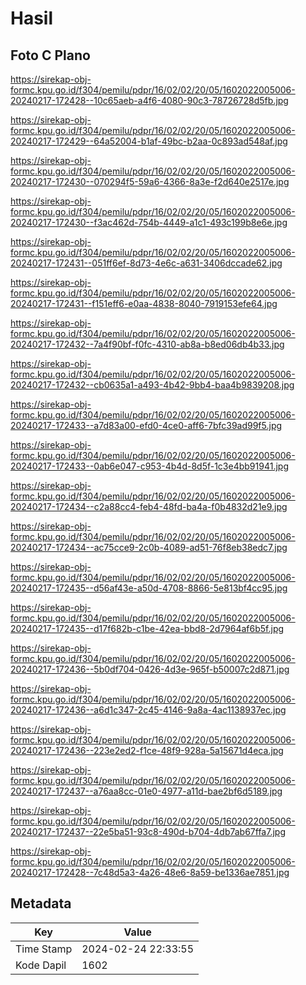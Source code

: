 # Hasil

## Foto C Plano

https://sirekap-obj-formc.kpu.go.id/f304/pemilu/pdpr/16/02/02/20/05/1602022005006-20240217-172428--10c65aeb-a4f6-4080-90c3-78726728d5fb.jpg

https://sirekap-obj-formc.kpu.go.id/f304/pemilu/pdpr/16/02/02/20/05/1602022005006-20240217-172429--64a52004-b1af-49bc-b2aa-0c893ad548af.jpg

https://sirekap-obj-formc.kpu.go.id/f304/pemilu/pdpr/16/02/02/20/05/1602022005006-20240217-172430--070294f5-59a6-4366-8a3e-f2d640e2517e.jpg

https://sirekap-obj-formc.kpu.go.id/f304/pemilu/pdpr/16/02/02/20/05/1602022005006-20240217-172430--f3ac462d-754b-4449-a1c1-493c199b8e6e.jpg

https://sirekap-obj-formc.kpu.go.id/f304/pemilu/pdpr/16/02/02/20/05/1602022005006-20240217-172431--051ff6ef-8d73-4e6c-a631-3406dccade62.jpg

https://sirekap-obj-formc.kpu.go.id/f304/pemilu/pdpr/16/02/02/20/05/1602022005006-20240217-172431--f151eff6-e0aa-4838-8040-7919153efe64.jpg

https://sirekap-obj-formc.kpu.go.id/f304/pemilu/pdpr/16/02/02/20/05/1602022005006-20240217-172432--7a4f90bf-f0fc-4310-ab8a-b8ed06db4b33.jpg

https://sirekap-obj-formc.kpu.go.id/f304/pemilu/pdpr/16/02/02/20/05/1602022005006-20240217-172432--cb0635a1-a493-4b42-9bb4-baa4b9839208.jpg

https://sirekap-obj-formc.kpu.go.id/f304/pemilu/pdpr/16/02/02/20/05/1602022005006-20240217-172433--a7d83a00-efd0-4ce0-aff6-7bfc39ad99f5.jpg

https://sirekap-obj-formc.kpu.go.id/f304/pemilu/pdpr/16/02/02/20/05/1602022005006-20240217-172433--0ab6e047-c953-4b4d-8d5f-1c3e4bb91941.jpg

https://sirekap-obj-formc.kpu.go.id/f304/pemilu/pdpr/16/02/02/20/05/1602022005006-20240217-172434--c2a88cc4-feb4-48fd-ba4a-f0b4832d21e9.jpg

https://sirekap-obj-formc.kpu.go.id/f304/pemilu/pdpr/16/02/02/20/05/1602022005006-20240217-172434--ac75cce9-2c0b-4089-ad51-76f8eb38edc7.jpg

https://sirekap-obj-formc.kpu.go.id/f304/pemilu/pdpr/16/02/02/20/05/1602022005006-20240217-172435--d56af43e-a50d-4708-8866-5e813bf4cc95.jpg

https://sirekap-obj-formc.kpu.go.id/f304/pemilu/pdpr/16/02/02/20/05/1602022005006-20240217-172435--d17f682b-c1be-42ea-bbd8-2d7964af6b5f.jpg

https://sirekap-obj-formc.kpu.go.id/f304/pemilu/pdpr/16/02/02/20/05/1602022005006-20240217-172436--5b0df704-0426-4d3e-965f-b50007c2d871.jpg

https://sirekap-obj-formc.kpu.go.id/f304/pemilu/pdpr/16/02/02/20/05/1602022005006-20240217-172436--a6d1c347-2c45-4146-9a8a-4ac1138937ec.jpg

https://sirekap-obj-formc.kpu.go.id/f304/pemilu/pdpr/16/02/02/20/05/1602022005006-20240217-172436--223e2ed2-f1ce-48f9-928a-5a15671d4eca.jpg

https://sirekap-obj-formc.kpu.go.id/f304/pemilu/pdpr/16/02/02/20/05/1602022005006-20240217-172437--a76aa8cc-01e0-4977-a11d-bae2bf6d5189.jpg

https://sirekap-obj-formc.kpu.go.id/f304/pemilu/pdpr/16/02/02/20/05/1602022005006-20240217-172437--22e5ba51-93c8-490d-b704-4db7ab67ffa7.jpg

https://sirekap-obj-formc.kpu.go.id/f304/pemilu/pdpr/16/02/02/20/05/1602022005006-20240217-172428--7c48d5a3-4a26-48e6-8a59-be1336ae7851.jpg


## Metadata

| Key        | Value               |
| ---------- | ------------------- |
| Time Stamp | 2024-02-24 22:33:55 |
| Kode Dapil | 1602                |



